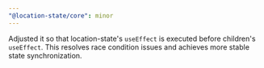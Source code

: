 ```yaml
---
"@location-state/core": minor
---
```


Adjusted it so that location-state's `useEffect` is executed before children's `useEffect`. This resolves race condition issues and achieves more stable state synchronization.
